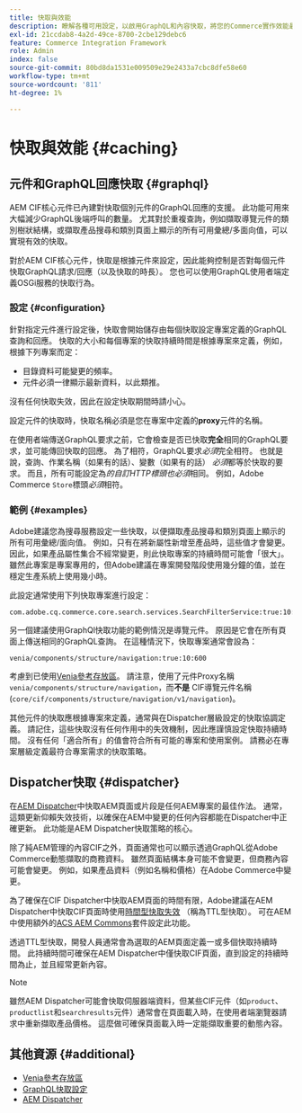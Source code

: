 ```yaml
---
title: 快取與效能
description: 瞭解各種可用設定，以啟用GraphQL和內容快取，將您的Commerce實作效能最佳化。
exl-id: 21ccdab8-4a2d-49ce-8700-2cbe129debc6
feature: Commerce Integration Framework
role: Admin
index: false
source-git-commit: 80bd8da1531e009509e29e2433a7cbc8dfe58e60
workflow-type: tm+mt
source-wordcount: '811'
ht-degree: 1%

---
```



# 快取與效能 {#caching}

## 元件和GraphQL回應快取 {#graphql}

AEM CIF核心元件已內建對快取個別元件的GraphQL回應的支援。 此功能可用來大幅減少GraphQL後端呼叫的數量。 尤其對於重複查詢，例如擷取導覽元件的類別樹狀結構，或擷取產品搜尋和類別頁面上顯示的所有可用彙總/多面向值，可以實現有效的快取。

對於AEM CIF核心元件，快取是根據元件來設定，因此能夠控制是否對每個元件快取GraphQL請求/回應（以及快取的時長）。 您也可以使用GraphQL使用者端定義OSGi服務的快取行為。

### 設定 {#configuration}

針對指定元件進行設定後，快取會開始儲存由每個快取設定專案定義的GraphQL查詢和回應。 快取的大小和每個專案的快取持續時間是根據專案來定義，例如，根據下列專案而定：

* 目錄資料可能變更的頻率。
* 元件必須一律顯示最新資料，以此類推。

沒有任何快取失效，因此在設定快取期間時請小心。

設定元件的快取時，快取名稱必須是您在專案中定義的&#x200B;**proxy**&#x200B;元件的名稱。

在使用者端傳送GraphQL要求之前，它會檢查是否已快取&#x200B;**完全**&#x200B;相同的GraphQL要求，並可能傳回快取的回應。 為了相符，GraphQL要求&#x200B;_必須_&#x200B;完全相符。 也就是說，查詢、作業名稱（如果有的話）、變數（如果有的話） _必須_&#x200B;都等於快取的要求。 而且，所有可能設定為&#x200B;_的自訂HTTP標頭也必須_&#x200B;相同。 例如，Adobe Commerce `Store`標頭&#x200B;_必須_&#x200B;相符。

### 範例 {#examples}

Adobe建議您為搜尋服務設定一些快取，以便擷取產品搜尋和類別頁面上顯示的所有可用彙總/面向值。 例如，只有在將新屬性新增至產品時，這些值才會變更。 因此，如果產品屬性集合不經常變更，則此快取專案的持續時間可能會「很大」。 雖然此專案是專案專用的，但Adobe建議在專案開發階段使用幾分鐘的值，並在穩定生產系統上使用幾小時。

此設定通常使用下列快取專案進行設定：

```text
com.adobe.cq.commerce.core.search.services.SearchFilterService:true:10:3600
```

另一個建議使用GraphQl快取功能的範例情況是導覽元件。 原因是它會在所有頁面上傳送相同的GraphQL查詢。 在這種情況下，快取專案通常會設為：

```text
venia/components/structure/navigation:true:10:600
```

考慮到已使用[Venia參考存放區](https://github.com/adobe/aem-cif-guides-venia)。 請注意，使用了元件Proxy名稱`venia/components/structure/navigation`，而&#x200B;**不是** CIF導覽元件名稱(`core/cif/components/structure/navigation/v1/navigation`)。

其他元件的快取應根據專案來定義，通常與在Dispatcher層級設定的快取協調定義。 請記住，這些快取沒有任何作用中的失效機制，因此應謹慎設定快取持續時間。 沒有任何「適合所有」的值會符合所有可能的專案和使用案例。 請務必在專案層級定義最符合專案需求的快取策略。

## Dispatcher快取 {#dispatcher}

在[AEM Dispatcher](https://experienceleague.adobe.com/zh-hant/docs/experience-manager-dispatcher/using/dispatcher)中快取AEM頁面或片段是任何AEM專案的最佳作法。 通常，這類更新仰賴失效技術，以確保在AEM中變更的任何內容都能在Dispatcher中正確更新。 此功能是AEM Dispatcher快取策略的核心。

除了純AEM管理的內容CIF之外，頁面通常也可以顯示透過GraphQL從Adobe Commerce動態擷取的商務資料。 雖然頁面結構本身可能不會變更，但商務內容可能會變更。 例如，如果產品資料（例如名稱和價格）在Adobe Commerce中變更。

為了確保在CIF Dispatcher中快取AEM頁面的時間有限，Adobe建議在AEM Dispatcher中快取CIF頁面時使用[時間型快取失效](https://experienceleague.adobe.com/en/docs/experience-manager-dispatcher/using/configuring/dispatcher-configuration#configuring-time-based-cache-invalidation-enablettl) （稱為TTL型快取）。 可在AEM中使用額外的[ACS AEM Commons](https://adobe-consulting-services.github.io/acs-aem-commons/)套件設定此功能。

透過TTL型快取，開發人員通常會為選取的AEM頁面定義一或多個快取持續時間。 此持續時間可確保在AEM Dispatcher中僅快取CIF頁面，直到設定的持續時間為止，並且經常更新內容。

>[!NOTE]
>
>雖然AEM Dispatcher可能會快取伺服器端資料，但某些CIF元件（如`product`、`productlist`和`searchresults`元件）通常會在頁面載入時，在使用者端瀏覽器請求中重新擷取產品價格。 這麼做可確保頁面載入時一定能擷取重要的動態內容。

## 其他資源 {#additional}

* [Venia參考存放區](https://github.com/adobe/aem-cif-guides-venia)
* [GraphQL快取設定](https://github.com/adobe/commerce-cif-graphql-client#caching)
* [AEM Dispatcher](https://experienceleague.adobe.com/zh-hant/docs/experience-manager-dispatcher/using/dispatcher)

